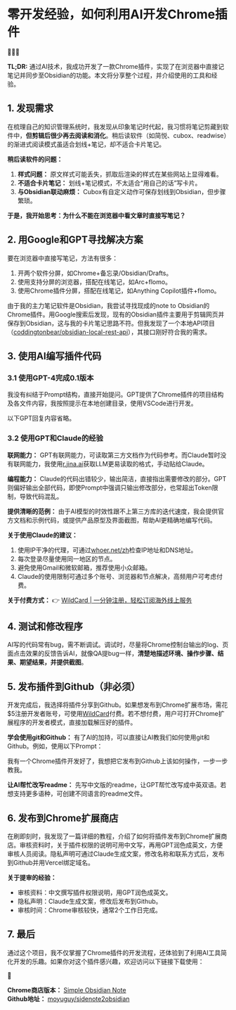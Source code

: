 # 零开发经验，如何利用AI开发Chrome插件

🧑🏻‍💻

**TL;DR:** 通过AI技术，我成功开发了一款Chrome插件，实现了在浏览器中直接记笔记并同步至Obsidian的功能。本文将分享整个过程，并介绍使用的工具和经验。

## 1. 发现需求

在梳理自己的知识管理系统时，我发现从印象笔记时代起，我习惯将笔记剪藏到软件中，**但剪辑后很少再去阅读和消化**。稍后读软件（如简悦、cubox、readwise）的渐进式阅读模式虽适合划线+笔记，却不适合卡片笔记。

**稍后读软件的问题：**
1. **样式问题：** 原文样式可能丢失，抓取后渲染的样式在某些网站上显得难看。
2. **不适合卡片笔记：** 划线+笔记模式，不太适合“用自己的话”写卡片。
3. **与Obsidian联动麻烦：** Cubox有自定义动作可保存划线到Obsidian，但步骤繁琐。

**于是，我开始思考：为什么不能在浏览器中看文章时直接写笔记？**

## 2. 用Google和GPT寻找解决方案

要在浏览器中直接写笔记，方法有很多：
1. 开两个软件分屏，如Chrome+备忘录/Obsidian/Drafts。
2. 使用支持分屏的浏览器，搭配在线笔记，如Arc+flomo。
3. 使用Chrome插件分屏，搭配在线笔记，如Anything Copilot插件+flomo。

由于我的主力笔记软件是Obsidian，我尝试寻找现成的note to Obsidian的Chrome插件。用Google搜索后发现，现有的Obsidian插件主要用于剪辑网页并保存到Obsidian，这与我的卡片笔记思路不符。但我发现了一个本地API项目（[coddingtonbear/obsidian-local-rest-api](https://github.com/coddingtonbear/obsidian-local-rest-api)），其接口刚好符合我的需求。

## 3. 使用AI编写插件代码

### 3.1 使用GPT-4完成0.1版本
我没有纠结于Prompt结构，直接开始提问。GPT提供了Chrome插件的项目结构及各文件内容，我按照提示在本地创建目录，使用VSCode进行开发。

以下GPT回复内容省略。

### 3.2 使用GPT和Claude的经验
**联网能力：** GPT有联网能力，可读取第三方文档作为代码参考。而Claude暂时没有联网能力，我使用[r.jina.ai](https://r.jina.ai/)获取LLM更易读取的格式，手动贴给Claude。

**编程能力：** Claude的代码出错较少，输出简洁，直接指出需要修改的部分。GPT则偏好输出全部代码，即使Prompt中强调只输出修改部分，也常超出Token限制，导致代码混乱。

**提供清晰的范例：** 由于AI模型的时效性跟不上第三方库的迭代速度，我会提供官方文档和示例代码，或提供产品原型及界面截图，帮助AI更精确地编写代码。

**关于使用Claude的建议：**
1. 使用IP干净的代理，可通过[whoer.net/zh](https://whoer.net/zh)检查IP地址和DNS地址。
2. 每次登录尽量使用同一地区的节点。
3. 避免使用Gmail和微软邮箱，推荐使用小众邮箱。
4. Claude的使用限制可通过多个账号、浏览器和节点解决，高频用户可考虑付费。

**关于付费方式：**
👉 [WildCard | 一分钟注册，轻松订阅海外线上服务](https://bbtdd.com/WildCard)

## 4. 测试和修改程序

AI写的代码常有bug，需不断调试。调试时，尽量将Chrome控制台输出的log、页面点击效果的反馈告诉AI，就像QA提bug一样，**清楚地描述环境、操作步骤、结果、期望结果，并提供截图**。

## 5. 发布插件到Github（非必须）

开发完成后，我选择将插件分享到Github。如果想发布到Chrome扩展市场，需花$5注册开发者账号，可使用[WildCard](https://bbtdd.com/WildCard)付费。若不想付费，用户可打开Chrome扩展程序的开发者模式，直接加载解压好的插件。

**学会使用git和Github：** 有了AI的加持，可以直接让AI教我们如何使用git和Github。例如，使用以下Prompt：

我有一个Chrome插件开发好了，我想把它发布到Github上该如何操作，一步一步教我。


**让AI帮忙改写readme：** 先写中文版的readme，让GPT帮忙改写成中英双语。若想支持更多语种，可创建不同语言的readme文件。

## 6. 发布到Chrome扩展商店

在刷即刻时，我发现了一篇详细的教程，介绍了如何将插件发布到Chrome扩展商店。审核资料时，关于插件权限的说明可用中文写，再用GPT润色成英文，方便审核人员阅读。隐私声明可通过Claude生成文案，修改名称和联系方式后，发布到Github并用Vercel绑定域名。

**关于提审的经验：**
- 审核资料：中文撰写插件权限说明，用GPT润色成英文。
- 隐私声明：Claude生成文案，修改后发布到Github。
- 审核时间：Chrome审核较快，通常2个工作日完成。

## 7. 最后

通过这个项目，我不仅掌握了Chrome插件的开发流程，还体验到了利用AI工具简化开发的乐趣。如果你对这个插件感兴趣，欢迎访问以下链接下载使用：

📎

**Chrome商店版本：** [Simple Obsidian Note](https://chromewebstore.google.com/detail/simple-obsidian-note-exte/flohnmomnafamkgbjonnjcjggkhiokkn)  
**Github地址：** [moyuguy/sidenote2obsidian](https://github.com/moyuguy/sidenote2obsidian)